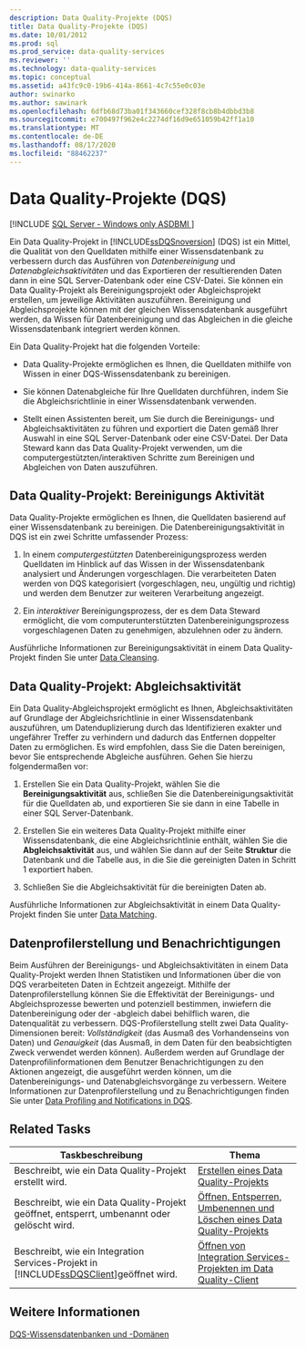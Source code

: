 ```yaml
---
description: Data Quality-Projekte (DQS)
title: Data Quality-Projekte (DQS)
ms.date: 10/01/2012
ms.prod: sql
ms.prod_service: data-quality-services
ms.reviewer: ''
ms.technology: data-quality-services
ms.topic: conceptual
ms.assetid: a43fc9c0-19b6-414a-8661-4c7c55e0c03e
author: swinarko
ms.author: sawinark
ms.openlocfilehash: 6dfb68d73ba01f343660cef328f8cb8b4dbbd3b8
ms.sourcegitcommit: e700497f962e4c2274df16d9e651059b42ff1a10
ms.translationtype: MT
ms.contentlocale: de-DE
ms.lasthandoff: 08/17/2020
ms.locfileid: "88462237"
---
```

# <a name="data-quality-projects-dqs"></a>Data Quality-Projekte (DQS)

[!INCLUDE [SQL Server - Windows only ASDBMI  ](../includes/applies-to-version/sqlserver.md)]

  Ein Data Quality-Projekt in [!INCLUDE[ssDQSnoversion](../includes/ssdqsnoversion-md.md)] (DQS) ist ein Mittel, die Qualität von den Quelldaten mithilfe einer Wissensdatenbank zu verbessern durch das Ausführen von *Datenbereinigung* und *Datenabgleichsaktivitäten* und das Exportieren der resultierenden Daten dann in eine SQL Server-Datenbank oder eine CSV-Datei. Sie können ein Data Quality-Projekt als Bereinigungsprojekt oder Abgleichsprojekt erstellen, um jeweilige Aktivitäten auszuführen. Bereinigung und Abgleichsprojekte können mit der gleichen Wissensdatenbank ausgeführt werden, da Wissen für Datenbereinigung und das Abgleichen in die gleiche Wissensdatenbank integriert werden können.  
  
 Ein Data Quality-Projekt hat die folgenden Vorteile:  
  
-   Data Quality-Projekte ermöglichen es Ihnen, die Quelldaten mithilfe von Wissen in einer DQS-Wissensdatenbank zu bereinigen.  
  
-   Sie können Datenabgleiche für Ihre Quelldaten durchführen, indem Sie die Abgleichsrichtlinie in einer Wissensdatenbank verwenden.  
  
-   Stellt einen Assistenten bereit, um Sie durch die Bereinigungs- und Abgleichsaktivitäten zu führen und exportiert die Daten gemäß Ihrer Auswahl in eine SQL Server-Datenbank oder eine CSV-Datei. Der Data Steward kann das Data Quality-Projekt verwenden, um die computergestützten/interaktiven Schritte zum Bereinigen und Abgleichen von Daten auszuführen.  
  
##  <a name="data-quality-project-cleansing-activity"></a><a name="Cleansing"></a> Data Quality-Projekt: Bereinigungs Aktivität  
 Data Quality-Projekte ermöglichen es Ihnen, die Quelldaten basierend auf einer Wissensdatenbank zu bereinigen. Die Datenbereinigungsaktivität in DQS ist ein zwei Schritte umfassender Prozess:  
  
1.  In einem *computergestützten* Datenbereinigungsprozess werden Quelldaten im Hinblick auf das Wissen in der Wissensdatenbank analysiert und Änderungen vorgeschlagen. Die verarbeiteten Daten werden von DQS kategorisiert (vorgeschlagen, neu, ungültig und richtig) und werden dem Benutzer zur weiteren Verarbeitung angezeigt.  
  
2.  Ein *interaktiver* Bereinigungsprozess, der es dem Data Steward ermöglicht, die vom computerunterstützten Datenbereinigungsprozess vorgeschlagenen Daten zu genehmigen, abzulehnen oder zu ändern.  
  
 Ausführliche Informationen zur Bereinigungsaktivität in einem Data Quality-Projekt finden Sie unter [Data Cleansing](../data-quality-services/data-cleansing.md).  
  
##  <a name="data-quality-project-matching-activity"></a><a name="Matching"></a> Data Quality-Projekt: Abgleichsaktivität  
 Ein Data Quality-Abgleichsprojekt ermöglicht es Ihnen, Abgleichsaktivitäten auf Grundlage der Abgleichsrichtlinie in einer Wissensdatenbank auszuführen, um Datenduplizierung durch das Identifizieren exakter und ungefährer Treffer zu verhindern und dadurch das Entfernen doppelter Daten zu ermöglichen. Es wird empfohlen, dass Sie die Daten bereinigen, bevor Sie entsprechende Abgleiche ausführen. Gehen Sie hierzu folgendermaßen vor:  
  
1.  Erstellen Sie ein Data Quality-Projekt, wählen Sie die **Bereinigungsaktivität** aus, schließen Sie die Datenbereinigungsaktivität für die Quelldaten ab, und exportieren Sie sie dann in eine Tabelle in einer SQL Server-Datenbank.  
  
2.  Erstellen Sie ein weiteres Data Quality-Projekt mithilfe einer Wissensdatenbank, die eine Abgleichsrichtlinie enthält, wählen Sie die **Abgleichsaktivität** aus, und wählen Sie dann auf der Seite **Struktur** die Datenbank und die Tabelle aus, in die Sie die gereinigten Daten in Schritt 1 exportiert haben.  
  
3.  Schließen Sie die Abgleichsaktivität für die bereinigten Daten ab.  
  
 Ausführliche Informationen zur Abgleichsaktivität in einem Data Quality-Projekt finden Sie unter [Data Matching](../data-quality-services/data-matching.md).  
  
##  <a name="data-profiling-and-notifications"></a><a name="ProfilingNotification"></a> Datenprofilerstellung und Benachrichtigungen  
 Beim Ausführen der Bereinigungs- und Abgleichsaktivitäten in einem Data Quality-Projekt werden Ihnen Statistiken und Informationen über die von DQS verarbeiteten Daten in Echtzeit angezeigt. Mithilfe der Datenprofilerstellung können Sie die Effektivität der Bereinigungs- und Abgleichsprozesse bewerten und potenziell bestimmen, inwiefern die Datenbereinigung oder der -abgleich dabei behilflich waren, die Datenqualität zu verbessern. DQS-Profilerstellung stellt zwei Data Quality-Dimensionen bereit: *Vollständigkeit* (das Ausmaß des Vorhandenseins von Daten) und *Genauigkeit* (das Ausmaß, in dem Daten für den beabsichtigten Zweck verwendet werden können). Außerdem werden auf Grundlage der Datenprofilinformationen dem Benutzer Benachrichtigungen zu den Aktionen angezeigt, die ausgeführt werden können, um die Datenbereinigungs- und Datenabgleichsvorgänge zu verbessern. Weitere Informationen zur Datenprofilerstellung und zu Benachrichtigungen finden Sie unter [Data Profiling and Notifications in DQS](../data-quality-services/data-profiling-and-notifications-in-dqs.md).  
  
## <a name="related-tasks"></a>Related Tasks  
  
|Taskbeschreibung|Thema|  
|----------------------|-----------|  
|Beschreibt, wie ein Data Quality-Projekt erstellt wird.|[Erstellen eines Data Quality-Projekts](../data-quality-services/create-a-data-quality-project.md)|  
|Beschreibt, wie ein Data Quality-Projekt geöffnet, entsperrt, umbenannt oder gelöscht wird.|[Öffnen, Entsperren, Umbenennen und Löschen eines Data Quality-Projekts](open-unlock-rename-and-delete-a-data-quality-project.md)|  
|Beschreibt, wie ein Integration Services-Projekt in [!INCLUDE[ssDQSClient](../includes/ssdqsclient-md.md)]geöffnet wird.|[Öffnen von Integration Services-Projekten im Data Quality-Client](../data-quality-services/open-integration-services-projects-in-data-quality-client.md)|  
  
## <a name="see-also"></a>Weitere Informationen  
 [DQS-Wissensdatenbanken und -Domänen](../data-quality-services/dqs-knowledge-bases-and-domains.md)  
  
  
